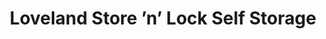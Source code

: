 ---
title: "Loveland Store ’n’ Lock Self Storage"
url: /loveland/loveland-store-n-lock-self-storage/
shop: Mieten
---